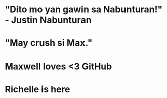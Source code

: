 # "Dito mo yan gawin sa Nabunturan!" - Justin Nabunturan

# "May crush si Max."

# Maxwell loves <3 GitHub

# Richelle is here
